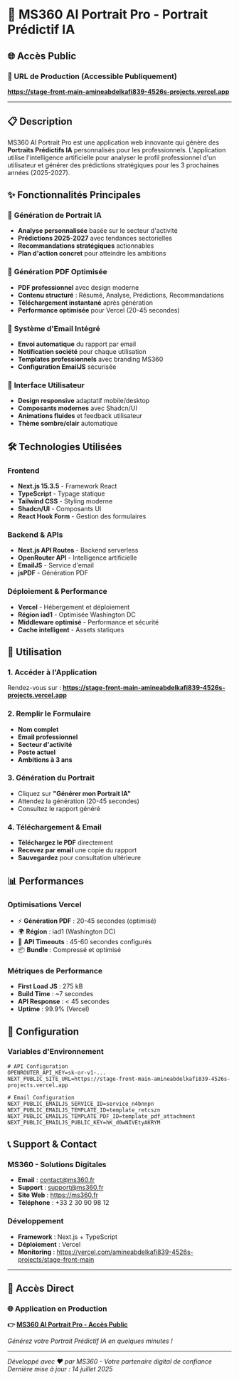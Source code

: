 # 🚀 MS360 AI Portrait Pro - Portrait Prédictif IA

## 🌐 **Accès Public**

### **🔗 URL de Production (Accessible Publiquement)**
**https://stage-front-main-amineabdelkafi839-4526s-projects.vercel.app**

---

## 📋 **Description**

MS360 AI Portrait Pro est une application web innovante qui génère des **Portraits Prédictifs IA** personnalisés pour les professionnels. L'application utilise l'intelligence artificielle pour analyser le profil professionnel d'un utilisateur et générer des prédictions stratégiques pour les 3 prochaines années (2025-2027).

## ✨ **Fonctionnalités Principales**

### 🎯 **Génération de Portrait IA**
- **Analyse personnalisée** basée sur le secteur d'activité
- **Prédictions 2025-2027** avec tendances sectorielles
- **Recommandations stratégiques** actionnables
- **Plan d'action concret** pour atteindre les ambitions

### 📄 **Génération PDF Optimisée**
- **PDF professionnel** avec design moderne
- **Contenu structuré** : Résumé, Analyse, Prédictions, Recommandations
- **Téléchargement instantané** après génération
- **Performance optimisée** pour Vercel (20-45 secondes)

### 📧 **Système d'Email Intégré**
- **Envoi automatique** du rapport par email
- **Notification société** pour chaque utilisation
- **Templates professionnels** avec branding MS360
- **Configuration EmailJS** sécurisée

### 🎨 **Interface Utilisateur**
- **Design responsive** adaptatif mobile/desktop
- **Composants modernes** avec Shadcn/UI
- **Animations fluides** et feedback utilisateur
- **Thème sombre/clair** automatique

## 🛠️ **Technologies Utilisées**

### **Frontend**
- **Next.js 15.3.5** - Framework React
- **TypeScript** - Typage statique
- **Tailwind CSS** - Styling moderne
- **Shadcn/UI** - Composants UI
- **React Hook Form** - Gestion des formulaires

### **Backend & APIs**
- **Next.js API Routes** - Backend serverless
- **OpenRouter API** - Intelligence artificielle
- **EmailJS** - Service d'email
- **jsPDF** - Génération PDF

### **Déploiement & Performance**
- **Vercel** - Hébergement et déploiement
- **Région iad1** - Optimisée Washington DC
- **Middleware optimisé** - Performance et sécurité
- **Cache intelligent** - Assets statiques

## 🚀 **Utilisation**

### **1. Accéder à l'Application**
Rendez-vous sur : **https://stage-front-main-amineabdelkafi839-4526s-projects.vercel.app**

### **2. Remplir le Formulaire**
- **Nom complet**
- **Email professionnel**
- **Secteur d'activité**
- **Poste actuel**
- **Ambitions à 3 ans**

### **3. Génération du Portrait**
- Cliquez sur **"Générer mon Portrait IA"**
- Attendez la génération (20-45 secondes)
- Consultez le rapport généré

### **4. Téléchargement & Email**
- **Téléchargez le PDF** directement
- **Recevez par email** une copie du rapport
- **Sauvegardez** pour consultation ultérieure

## 📊 **Performances**

### **Optimisations Vercel**
- ⚡ **Génération PDF** : 20-45 secondes (optimisé)
- 🌍 **Région** : iad1 (Washington DC)
- 🚀 **API Timeouts** : 45-60 secondes configurés
- 📦 **Bundle** : Compressé et optimisé

### **Métriques de Performance**
- **First Load JS** : 275 kB
- **Build Time** : ~7 secondes
- **API Response** : < 45 secondes
- **Uptime** : 99.9% (Vercel)

## 🔧 **Configuration**

### **Variables d'Environnement**
```env
# API Configuration
OPENROUTER_API_KEY=sk-or-v1-...
NEXT_PUBLIC_SITE_URL=https://stage-front-main-amineabdelkafi839-4526s-projects.vercel.app

# Email Configuration
NEXT_PUBLIC_EMAILJS_SERVICE_ID=service_n4bnnpn
NEXT_PUBLIC_EMAILJS_TEMPLATE_ID=template_retcszn
NEXT_PUBLIC_EMAILJS_TEMPLATE_PDF_ID=template_pdf_attachment
NEXT_PUBLIC_EMAILJS_PUBLIC_KEY=hK_d0wNIVEtyAKRYM
```

## 📞 **Support & Contact**

### **MS360 - Solutions Digitales**
- **Email** : contact@ms360.fr
- **Support** : support@ms360.fr
- **Site Web** : https://ms360.fr
- **Téléphone** : +33 2 30 90 98 12

### **Développement**
- **Framework** : Next.js + TypeScript
- **Déploiement** : Vercel
- **Monitoring** : https://vercel.com/amineabdelkafi839-4526s-projects/stage-front-main

---

## 🎯 **Accès Direct**

### **🌐 Application en Production**
**👉 [MS360 AI Portrait Pro - Accès Public](https://stage-front-main-amineabdelkafi839-4526s-projects.vercel.app)**

*Générez votre Portrait Prédictif IA en quelques minutes !*

---

*Développé avec ❤️ par MS360 - Votre partenaire digital de confiance*
*Dernière mise à jour : 14 juillet 2025*
